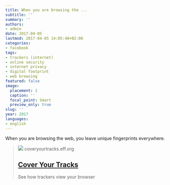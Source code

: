 ```yaml
---
title: When you are browsing the ...
subtitle: ''
summary: ''
authors:
- admin
date: 2017-04-05
lastmod: 2017-04-05 14:05:40+02:00
categories:
- facebook
tags:
- trackers (internet)
- online security
- internet privacy
- digital footprint
- web browsing
featured: false
image:
  placement: 1
  caption: ''
  focal_point: Smart
  preview_only: true
slug: ''
year: 2017
languages:
- english
---
```


When you are browsing the web, you leave unique fingerprints everywhere.
> [![](https://coveryourtracks.eff.org/static/images/cyt-banner.png)](https://panopticlick.eff.org/)
> coveryourtracks.eff.org
> ## [Cover Your Tracks](https://panopticlick.eff.org/)
>
>See how trackers view your browser